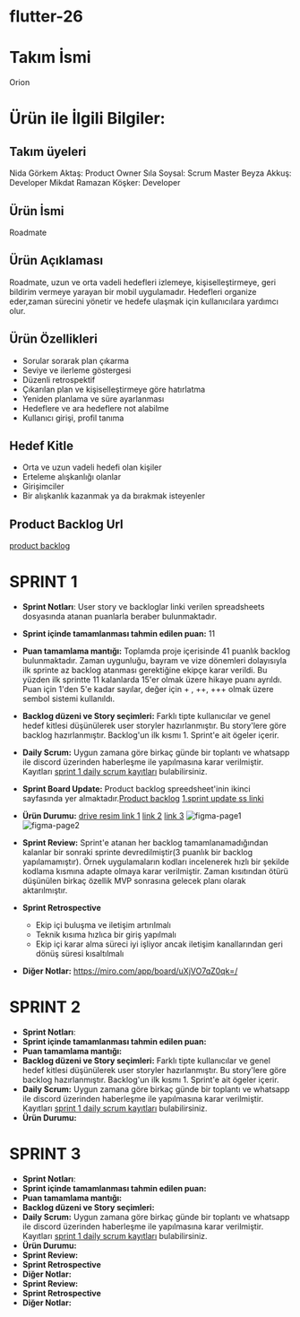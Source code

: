 # flutter-26

# Takım İsmi
Orion 
# Ürün ile İlgili Bilgiler:
## Takım üyeleri
Nida Görkem Aktaş: Product Owner
Sıla Soysal: Scrum Master
Beyza Akkuş: Developer
Mikdat Ramazan Köşker: Developer
## Ürün İsmi
Roadmate
## Ürün Açıklaması
Roadmate, uzun ve orta vadeli hedefleri izlemeye, kişiselleştirmeye, geri bildirim vermeye yarayan bir mobil uygulamadır. Hedefleri organize eder,zaman sürecini yönetir ve hedefe ulaşmak için kullanıcılara yardımcı olur.  
## Ürün Özellikleri
- Sorular sorarak plan çıkarma
- Seviye ve ilerleme göstergesi
- Düzenli retrospektif 
- Çıkarılan plan ve kişiselleştirmeye göre hatırlatma
- Yeniden planlama ve süre ayarlanması
- Hedeflere ve ara hedeflere not alabilme
- Kullanıcı girişi, profil tanıma

## Hedef Kitle
- Orta ve uzun vadeli hedefi olan kişiler
- Erteleme alışkanlığı olanlar
- Girişimciler
- Bir alışkanlık kazanmak ya da bırakmak isteyenler
## Product Backlog Url 
[product backlog](https://docs.google.com/spreadsheets/d/1wFbn89JRsCTu5jDWtkIQo-aaT2a0rxQgqyRqkcvJwP4/edit?usp=drivesdk) 
# SPRINT 1
- **Sprint Notları**: User story ve backloglar linki verilen spreadsheets dosyasında atanan puanlarla beraber bulunmaktadır. 
- **Sprint içinde tamamlanması tahmin edilen puan:** 11 
- **Puan tamamlama mantığı:** Toplamda proje içerisinde 41 puanlık backlog bulunmaktadır. Zaman uygunluğu, bayram ve vize dönemleri dolayısıyla ilk sprinte az backlog atanması gerektiğine ekipçe karar verildi. Bu yüzden ilk sprintte 11 kalanlarda 15'er olmak üzere hikaye puanı ayrıldı. Puan için 1'den 5'e kadar sayılar, değer için + , ++, +++ olmak üzere sembol sistemi kullanıldı.
- **Backlog düzeni ve Story seçimleri:** Farklı tipte kullanıcılar ve genel hedef kitlesi düşünülerek user storyler hazırlanmıştır. Bu story'lere göre backlog hazırlanmıştır. Backlog'un ilk kısmı 1. Sprint'e ait ögeler içerir. 

- **Daily Scrum:** Uygun zamana göre birkaç günde bir toplantı ve whatsapp ile discord üzerinden haberleşme ile yapılmasına karar verilmiştir. Kayıtları [sprint 1 daily scrum kayıtları](https://docs.google.com/document/d/1hdzpGAVeC6EmE8pe0HFvwhgkNNoh6Qsz6pPEhqvSmdA/edit?usp=drivesdk) bulabilirsiniz.
- **Sprint Board Update:** Product backlog spreedsheet'inin ikinci sayfasında yer almaktadır.[Product backlog](https://docs.google.com/spreadsheets/d/1wFbn89JRsCTu5jDWtkIQo-aaT2a0rxQgqyRqkcvJwP4/edit?usp=drivesdk) 
[1.sprint update ss linki](https://drive.google.com/file/d/1Hl8YE0HNcKD4N1XvsoY4R80Stu3pPMZT/view?usp=drivesdk) 

- **Ürün Durumu:**  [drive resim link 1](https://drive.google.com/file/d/13_3eJyv2Xvmu_VLO43PJp7OxoN2UiShm/view?usp=drivesdk)  [link 2](https://drive.google.com/file/d/13Rz7v9WfJN4VczV7nJfAtINjJMZ7TJcd/view?usp=drivesdk) 
[link 3](https://drive.google.com/file/d/1Hg7Km_SAWIimY4Cib5eXiM33YEN2NRDm/view?usp=drivesdk) 
![figma-page1](https://user-images.githubusercontent.com/81536252/168426186-a6c191ae-f548-43de-89a3-9cc4aa872b7f.PNG)
![figma-page2](https://user-images.githubusercontent.com/81536252/168426187-881fb32f-3f11-45c9-b095-d3c18ee28808.PNG)

- **Sprint Review:** Sprint'e atanan her backlog tamamlanamadığından kalanlar bir sonraki sprinte devredilmiştir(3 puanlık bir backlog yapılamamıştır). Örnek uygulamaların kodları incelenerek hızlı bir şekilde kodlama kısmına adapte olmaya karar verilmiştir. Zaman kısıtından ötürü düşünülen birkaç özellik MVP sonrasına gelecek planı olarak aktarılmıştır. 
- **Sprint Retrospective**
  * Ekip içi buluşma ve iletişim artırılmalı
  * Teknik kısıma hızlıca bir giriş yapılmalı
  * Ekip içi karar alma süreci iyi işliyor ancak iletişim kanallarından geri dönüş süresi kısaltılmalı 
- **Diğer Notlar:** https://miro.com/app/board/uXjVO7qZ0qk=/ 

# SPRINT 2
- **Sprint Notları**:
- **Sprint içinde tamamlanması tahmin edilen puan:**
- **Puan tamamlama mantığı:**
- **Backlog düzeni ve Story seçimleri:** Farklı tipte kullanıcılar ve genel hedef kitlesi düşünülerek user storyler hazırlanmıştır. Bu story'lere göre backlog hazırlanmıştır. Backlog'un ilk kısmı 1. Sprint'e ait ögeler içerir. 
- **Daily Scrum:** Uygun zamana göre birkaç günde bir toplantı ve whatsapp ile discord üzerinden haberleşme ile yapılmasına karar verilmiştir. Kayıtları [sprint 1 daily scrum kayıtları](www.google.com) bulabilirsiniz.
- **Ürün Durumu:** 


# SPRINT 3
- **Sprint Notları**:
- **Sprint içinde tamamlanması tahmin edilen puan:**
- **Puan tamamlama mantığı:**
- **Backlog düzeni ve Story seçimleri:**
- **Daily Scrum:** Uygun zamana göre birkaç günde bir toplantı ve whatsapp ile discord üzerinden haberleşme ile yapılmasına karar verilmiştir. Kayıtları [sprint 1 daily scrum kayıtları](www.google.com) bulabilirsiniz.
- **Ürün Durumu:** 
- **Sprint Review:**
- **Sprint Retrospective**
- **Diğer Notlar:** 
- **Sprint Review:**
- **Sprint Retrospective**
- **Diğer Notlar:** 
